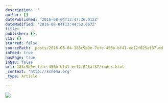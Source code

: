 ```yaml
---
description: ''
author: []
datePublished: '2016-08-04T13:47:36.012Z'
dateModified: '2016-08-04T13:44:52.667Z'
title: ''
publisher: {}
via: {}
starred: false
sourcePath: _posts/2016-08-04-183c9b9e-7efe-456b-bf41-ee12f025af37.md
inFeed: true
hasPage: true
inNav: false
url: 183c9b9e-7efe-456b-bf41-ee12f025af37/index.html
_context: 'http://schema.org'
_type: Article

---
```

![](https://the-grid-user-content.s3-us-west-2.amazonaws.com/e1eeffa0-e309-4875-ad5b-5ea333ce67be.jpg)